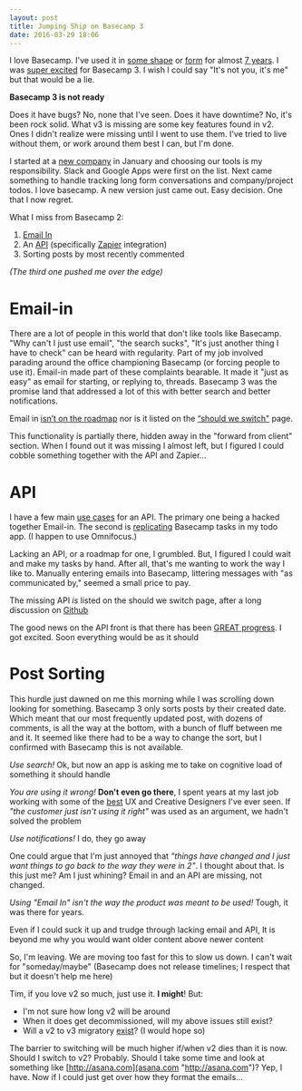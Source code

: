 ```yaml
---
layout: post
title: Jumping Ship on Basecamp 3
date: 2016-03-29 18:06
---
```


I love Basecamp. I've used it in [some shape](https://help.basecamp.com/basecamp "some form") or [form](https://basecamp.com/2 "form") for almost [7 years](http://www.alexanderinteractive.com/ "7 years"). I was [super excited](http://www.timbroder.com/2015/10/a-preview-of-what's-new-in-basecamp-3.html "super excited") for Basecamp 3. I wish I could say "It's not you, it's me" but that would be a lie. 

**Basecamp 3 is not ready**

Does it have bugs? No, none that I've seen. Does it have downtime? No, it's been rock solid. What v3 is missing are some key features found in v2. Ones I didn't realize were missing until I went to use them. I've tried to live without them, or work around them best I can, but I'm done. 

I started at a [new company](http://www.kidfund.us/ "new company") in January and choosing our tools is my responsibility. Slack and Google Apps were first on the list. Next came something to handle tracking long form conversations and company/project todos. I love basecamp. A new version just came out. Easy decision.  One that I now regret.

 What I miss from Basecamp 2:

1. [Email In](https://basecamp.com/help/2/guides/projects/email-in "Email In")
2. An [API](https://github.com/basecamp/bcx-api/issues/196 "API") (specifically [Zapier](https://zapier.com/zapbook/basecamp3/ "Zapier") integration)
3. Sorting posts by most recently commented

*(The third one pushed me over the edge)*

# Email-in
There are a lot of people in this world that don't like tools like Basecamp. "Why can't I just use email", "the search sucks", "It's just another thing I have to check" can be heard with regularity.  Part of my job involved parading around the office championing Basecamp (or forcing people to use it). Email-in made part of these complaints bearable. It made it "just as easy" as email for starting, or replying to, threads. Basecamp 3 was the promise land that addressed a lot of this with better search and better notifications.

Email in [isn’t on the roadmap](https://twitter.com/timothybroder/status/696784457055993856 "isn’t on the roadmap") nor is it listed on the [“should we switch"](https://basecamp.com/3/transition/should-we-go-bc3 "“should we switch") page.

This functionality is partially there, hidden away in the "forward from client" section. When I found out it was missing I almost left, but I figured I could cobble something together with the API and Zapier...

# API 
I have a few main [use cases](https://github.com/basecamp/bcx-api/issues/196#issuecomment-181549941 "use cases") for an API. The primary one being a hacked together Email-in. The second is [replicating](http://www.timbroder.com/2015/10/how-to-sync-basecamp-todos-to-omnifocus-or-todoist-.html "replicating") Basecamp tasks in my todo app. (I happen to use Omnifocus.)

Lacking an API, or a roadmap for one, I grumbled. But, I figured I could wait and make my tasks by hand. After all, that's me wanting to work the way I like to. Manually entering emails into Basecamp, littering messages with "as communicated by," seemed a small price to pay.

The missing API *is* listed on the should we switch page, after a long discussion on [Github](https://github.com/basecamp/bcx-api/issues/196#issuecomment-185243532 "Github")

The good news on the API front is that there has been [GREAT  progress](https://github.com/basecamp/bcx-api/issues/196#issuecomment-198436989 "GREAT  progress"). I got excited. Soon everything would be as it should

# Post Sorting

This hurdle just dawned on me this morning while I was scrolling down looking for something. Basecamp 3 only sorts posts by their created date. Which meant that our most frequently updated post, with dozens of comments, is all the way at the bottom, with a bunch of fluff between me and it. It seemed like there had to be a way to change the sort, but I confirmed with Basecamp this is not available. 

*Use search!* Ok, but now an app is asking me to take on cognitive load of something it should handle

*You are using it wrong!* **Don't even go there**, I spent years at my last job working with some of the [best](http://www.alexanderinteractive.com/work/ "best") UX and Creative Designers I've ever seen. If *"the customer just isn't using it right"* was used as an argument, we hadn't solved the problem

*Use notifications!* I do, they go away

One could argue that I'm just annoyed that *"things have changed and I just want things to go back to the way they were in 2"*. I thought about that. Is this just me? Am I just whining? Email in and an API are missing, not changed. 

*Using "Email In" isn't the way the product was meant to be used!* Tough, it was there for years. 

Even if I could suck it up and trudge through lacking  email and API, It is beyond me why you would want older content above newer content

So, I'm leaving. We are moving too fast for this to slow us down. I can't wait for "someday/maybe" (Basecamp does not release timelines; I respect that but it doesn't help me here)

Tim, if you love v2 so much, just use it. **I might**! But:

* I'm not sure how long v2 will be around
* When it does get decommissioned, will my above issues still exist?
* Will a v2 to v3 migratory [exist](https://basecamp.com/3/transition/faqs "exist")? (I would hope so)

The barrier to switching will be much higher if/when v2 dies than it is now. Should I switch to v2? Probably. Should I take some time and look at something like [http://asana.com](asana.com "http://asana.com")? Yep, I have. Now if I could just get over how they format the emails...
